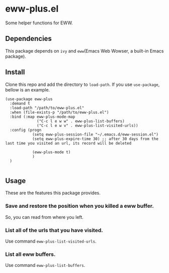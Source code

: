 # eww-plus.el
Some helper functions for EWW.

## Dependencies
This package depends on `ivy` and `eww`(Emacs Web Wowser, a built-in Emacs package).

## Install
Clone this repo and add the directory to `load-path`. If you use `use-package`, bellow is an example.

```elisp
(use-package eww-plus
  :demand t
  :load-path "/path/to/eww-plus.el"
  :when (file-exists-p "/path/to/eww-plus.el")
  :bind (:map eww-plus-mode-map
              ("C-c l e w w" . eww-plus-list-buffers)
              ("C-c l e w v" . eww-plus-list-visited-urls))
  :config (progn
            (setq eww-plus-session-file "~/.emacs.d/eww-session.el")
            (setq eww-plus-expire-time 30) ;; after 30 days from the last time you visited an url, its record will be deleted

            (eww-plus-mode t)
            )
  )


```

## Usage
These are the features this package provides.

### Save and restore the position when you killed a eww buffer.
So, you can read from where you left.

### List all of the urls that you have visited.
Use command `eww-plus-list-visited-urls`.

### List all eww buffers.
Use command `eww-plus-list-buffers`.
